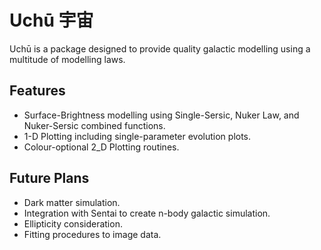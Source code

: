 # Uchū 宇宙
Uchū is a package designed to provide quality galactic modelling using a multitude of modelling laws.

## Features

* Surface-Brightness modelling using Single-Sersic, Nuker Law, and Nuker-Sersic combined functions.
* 1-D Plotting including single-parameter evolution plots.
* Colour-optional 2_D Plotting routines.

## Future Plans

* Dark matter simulation.
* Integration with Sentai to create n-body galactic simulation.
* Ellipticity consideration.
* Fitting procedures to image data.
